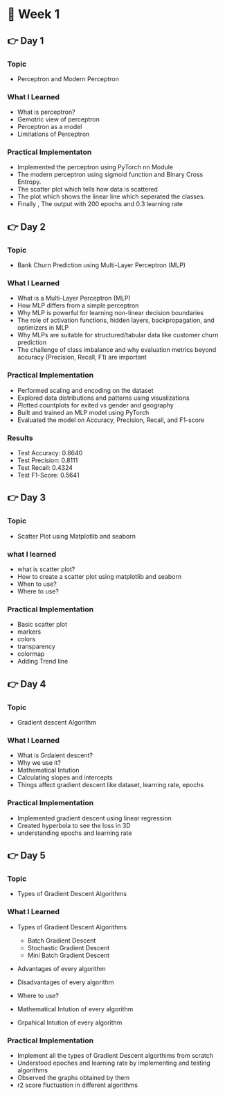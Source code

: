 # 🚀 Week 1 

## 👉 Day 1

### Topic 

- Perceptron and Modern Perceptron

### What I Learned

- What is perceptron?
- Gemotric view of perceptron
- Perceptron as a model
- Limitations of Perceptron

### Practical Implementaton

- Implemented the perceptron using PyTorch nn Module
- The modern perceptron using sigmoid function and Binary Cross Entropy.
- The scatter plot which tells how data is scattered
- The plot which shows the linear line which seperated the classes.
- Finally , The output with 200 epochs and 0.3 learning rate

## 👉 Day 2

### Topic

- Bank Churn Prediction using Multi-Layer Perceptron (MLP)

### What I Learned

- What is a Multi-Layer Perceptron (MLP)
- How MLP differs from a simple perceptron
- Why MLP is powerful for learning non-linear decision boundaries
- The role of activation functions, hidden layers, backpropagation, and optimizers in MLP
- Why MLPs are suitable for structured/tabular data like customer churn prediction
- The challenge of class imbalance and why evaluation metrics beyond accuracy (Precision, Recall, F1) are important

### Practical Implementation

- Performed scaling and encoding on the dataset
- Explored data distributions and patterns using visualizations
- Plotted countplots for exited vs gender and geography
- Built and trained an MLP model using PyTorch
- Evaluated the model on Accuracy, Precision, Recall, and F1-score

### Results

- Test Accuracy: 0.8640
- Test Precision: 0.8111
- Test Recall: 0.4324
- Test F1-Score: 0.5641


## 👉 Day 3

### Topic

- Scatter Plot using Matplotlib and seaborn

### what I learned

- what is scatter plot?
- How to create a scatter plot using matplotlib and seaborn
- When to use?
- Where to use?

### Practical Implementation

- Basic scatter plot
- markers
- colors
- transparency
- colormap
- Adding Trend line


## 👉 Day 4

### Topic

- Gradient descent Algorithm

### What I Learned

- What is Grdaient descent?
- Why we use it?
- Mathematical Intution
- Calculating slopes and intercepts
- Things affect gradient descent like dataset, learning rate, epochs

### Practical Implementation
- Implemented gradient descent using linear regression
- Created hyperbola to see the loss in 3D
- understanding epochs and learning rate


## 👉 Day 5

### Topic

- Types of Gradient Descent Algorithms

### What I Learned

- Types of Gradient Descent Algorithms

  - Batch Gradient Descent
  - Stochastic Gradient Descent
  - Mini Batch Gradient Descent
- Advantages of every algorithm
- Disadvantages of every algorithm
- Where to use?
- Mathematical Intution of every algorithm
- Grpahical Intution of every algorithm

### Practical Implementation
- Implement all the types of Gradient Descent algorthims from scratch
- Understood epoches and learning rate by implementing and testing algorithms
- Observed the graphs obtained by them
- r2 score fluctuation in different algorithms
